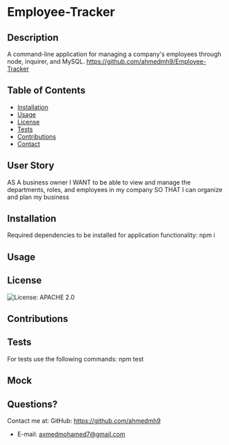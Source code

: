 # Employee-Tracker

  ## Description
  A command-line application for managing a company's employees through node, inquirer, and MySQL.
  https://github.com/ahmedmh9/Employee-Tracker
  ## Table of Contents
  * [Installation](#installation)
  * [Usage](#usage)
  * [License](#license)
  * [Tests](#Tests)
  * [Contributions](#Contributions)
  * [Contact](#Contact)

  ## User Story
  AS A business owner
I WANT to be able to view and manage the departments, roles, and employees in my company
SO THAT I can organize and plan my business
  
  ## Installation 
  Required dependencies to be installed for application functionality: npm i
  ## Usage
  
  ## License
  ![License: APACHE 2.0](https://img.shields.io/badge/License-Apache%202.0-blue.svg)
  ## Contributions
  
  ## Tests
  For tests use the following commands: npm test

  ## Mock
  
  
  ## Questions?
  Contact me at:
  GitHub: https://github.com/ahmedmh9
  * E-mail: axmedmohamed7@gmail.com

